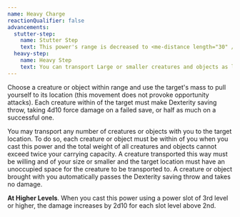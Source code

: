 ```yaml
---
name: Heavy Charge
reactionQualifier: false
advancements:
  stutter-step:
    name: Stutter Step
    text: This power's range is decreased to <me-distance length="30" />, but you may cast this power twice as part of the same action, choosing a different target for each cast. Each cast consumes power slots as normal.
  heavy-step:
    name: Heavy Step
    text: You can transport Large or smaller creatures and objects as long as the total weight does not exceed four times your carrying capacity.
---
```

Choose a creature or object within range and use the target's mass to pull yourself to its location
(this movement does not provoke opportunity attacks). Each creature within <me-distance length="10" /> of the target must make Dexterity saving
throw, taking 4d10 force damage on a failed save, or half as much on a successful one.

You may transport any number of creatures or objects with you to the target location. To
do so, each creature or object must be within <me-distance length="5" /> of you when you cast this power and the total weight of all creatures and
objects cannot exceed twice your carrying capacity. A creature transported this way must be willing and of your
size or smaller and the target location must have an unoccupied space for the creature to be transported to. A creature or
object brought with you automatically passes the Dexterity saving throw and takes no damage.

__At Higher Levels__. When you cast this power using a power slot of 3rd level or higher, the damage increases by 2d10
for each slot level above 2nd.
